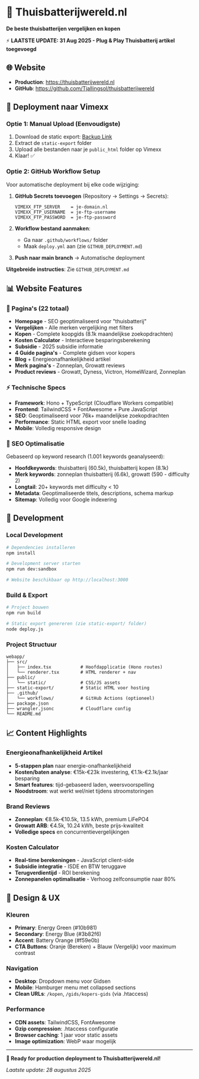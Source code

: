 # 🔋 Thuisbatterijwereld.nl

**De beste thuisbatterijen vergelijken en kopen**

⚡ **LAATSTE UPDATE: 31 Aug 2025 - Plug & Play Thuisbatterij artikel toegevoegd**

## 🌐 **Website**
- **Production**: https://thuisbatterijwereld.nl
- **GitHub**: https://github.com/Tjallingsol/thuisbatterijwereld

## 🚀 **Deployment naar Vimexx**

### **Optie 1: Manual Upload (Eenvoudigste)**
1. Download de static export: [Backup Link](https://page.gensparksite.com/project_backups/tooluse_Z233AfqWSZ2OJi6QbjtJng.tar.gz)
2. Extract de `static-export` folder  
3. Upload alle bestanden naar je `public_html` folder op Vimexx
4. Klaar! ✅

### **Optie 2: GitHub Workflow Setup**
Voor automatische deployment bij elke code wijziging:

1. **GitHub Secrets toevoegen** (Repository → Settings → Secrets):
   ```
   VIMEXX_FTP_SERVER    = je-domain.nl
   VIMEXX_FTP_USERNAME  = je-ftp-username  
   VIMEXX_FTP_PASSWORD  = je-ftp-password
   ```

2. **Workflow bestand aanmaken**:
   - Ga naar `.github/workflows/` folder 
   - Maak `deploy.yml` aan (zie `GITHUB_DEPLOYMENT.md`)

3. **Push naar main branch** → Automatische deployment

**Uitgebreide instructies**: Zie `GITHUB_DEPLOYMENT.md`

## 📊 **Website Features**

### **📄 Pagina's (22 totaal)**
- **Homepage** - SEO geoptimaliseerd voor "thuisbatterij"
- **Vergelijken** - Alle merken vergelijking met filters  
- **Kopen** - Complete koopgids (8.1k maandelijkse zoekopdrachten)
- **Kosten Calculator** - Interactieve besparingsberekening
- **Subsidie** - 2025 subsidie informatie
- **4 Guide pagina's** - Complete gidsen voor kopers
- **Blog** + Energieonafhankelijkheid artikel
- **Merk pagina's** - Zonneplan, Growatt reviews
- **Product reviews** - Growatt, Dyness, Victron, HomeWizard, Zonneplan

### **⚡ Technische Specs**
- **Framework**: Hono + TypeScript (Cloudflare Workers compatible)
- **Frontend**: TailwindCSS + FontAwesome + Pure JavaScript
- **SEO**: Geoptimaliseerd voor 76k+ maandelijkse zoekopdrachten
- **Performance**: Static HTML export voor snelle loading
- **Mobile**: Volledig responsive design

### **🎯 SEO Optimalisatie**
Gebaseerd op keyword research (1.001 keywords geanalyseerd):

- **Hoofdkeywords**: thuisbatterij (60.5k), thuisbatterij kopen (8.1k)  
- **Merk keywords**: zonneplan thuisbatterij (6.6k), growatt (590 - difficulty 2)
- **Longtail**: 20+ keywords met difficulty < 10
- **Metadata**: Geoptimaliseerde titels, descriptions, schema markup
- **Sitemap**: Volledig voor Google indexering

## 🔧 **Development**

### **Local Development**
```bash
# Dependencies installeren
npm install

# Development server starten  
npm run dev:sandbox

# Website beschikbaar op http://localhost:3000
```

### **Build & Export**
```bash
# Project bouwen
npm run build

# Static export genereren (zie static-export/ folder)
node deploy.js
```

### **Project Structuur**
```
webapp/
├── src/
│   ├── index.tsx           # Hoofdapplicatie (Hono routes)
│   └── renderer.tsx        # HTML renderer + nav
├── public/
│   └── static/             # CSS/JS assets
├── static-export/          # Static HTML voor hosting
├── .github/
│   └── workflows/          # GitHub Actions (optioneel)
├── package.json
├── wrangler.jsonc          # Cloudflare config  
└── README.md
```

## 📈 **Content Highlights**

### **Energieonafhankelijkheid Artikel**
- **5-stappen plan** naar energie-onafhankelijkheid
- **Kosten/baten analyse**: €15k-€23k investering, €1.1k-€2.1k/jaar besparing  
- **Smart features**: tijd-gebaseerd laden, weersvoorspelling
- **Noodstroom**: wat werkt wel/niet tijdens stroomstoringen

### **Brand Reviews**  
- **Zonneplan**: €8.5k-€10.5k, 13.5 kWh, premium LiFePO4
- **Growatt ARB**: €4.5k, 10.24 kWh, beste prijs-kwaliteit
- **Volledige specs** en concurrentievergelijkingen

### **Kosten Calculator**
- **Real-time berekeningen** - JavaScript client-side
- **Subsidie integratie** - ISDE en BTW teruggave
- **Terugverdientijd** - ROI berekening
- **Zonnepanelen optimalisatie** - Verhoog zelfconsumptie naar 80%

## 🎨 **Design & UX**

### **Kleuren**
- **Primary**: Energy Green (#10b981)
- **Secondary**: Energy Blue (#3b82f6)  
- **Accent**: Battery Orange (#f59e0b)
- **CTA Buttons**: Oranje (Bereken) + Blauw (Vergelijk) voor maximum contrast

### **Navigation**
- **Desktop**: Dropdown menu voor Gidsen
- **Mobile**: Hamburger menu met collapsed sections
- **Clean URLs**: `/kopen`, `/gids/kopers-gids` (via .htaccess)

### **Performance**
- **CDN assets**: TailwindCSS, FontAwesome
- **Gzip compression**: .htaccess configuratie
- **Browser caching**: 1 jaar voor static assets
- **Image optimization**: WebP waar mogelijk

---

**🚀 Ready for production deployment to Thuisbatterijwereld.nl!**

*Laatste update: 28 augustus 2025*
